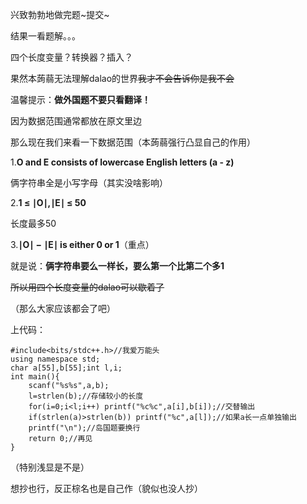 兴致勃勃地做完题~提交~

结果一看题解。。。

四个长度变量？转换器？插入？

果然本蒟蒻无法理解dalao的世界~~我才不会告诉你是我不会~~

温馨提示：**做外国题不要只看翻译！**

因为数据范围通常都放在原文里边

那么现在我们来看一下数据范围（本蒟蒻强行凸显自己的作用）

1.**O and E consists of lowercase English letters (a - z)**

俩字符串全是小写字母（其实没啥影响）

2.**1 ≤ ∣O∣,∣E∣ ≤ 50**

长度最多50

3.**∣O∣ − ∣E∣ is either 0 or 1**（重点）

就是说：**俩字符串要么一样长，要么第一个比第二个多1**

~~所以用四个长度变量的dalao可以歇着了~~

（那么大家应该都会了吧）

上代码：

```
#include<bits/stdc++.h>//我爱万能头 
using namespace std;
char a[55],b[55];int l,i;
int main(){
	scanf("%s%s",a,b);
	l=strlen(b);//存储较小的长度 
	for(i=0;i<l;i++) printf("%c%c",a[i],b[i]);//交替输出 
	if(strlen(a)>strlen(b)) printf("%c",a[l]);//如果a长一点单独输出 
	printf("\n");//岛国题要换行 
	return 0;//再见 
}
```
（特别浅显是不是）

想抄也行，反正棕名也是自己作（貌似也没人抄）